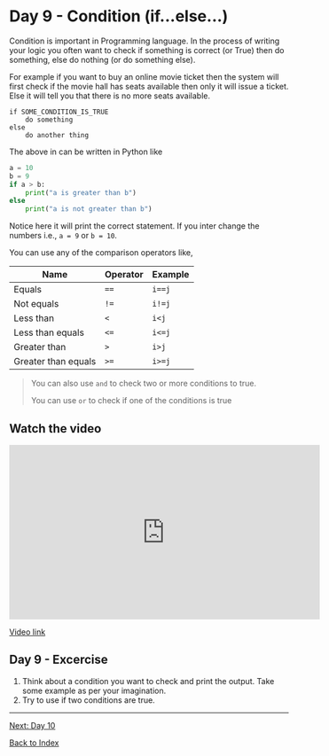 # Day 9 - Condition (if...else...)

Condition is important in Programming language. In the process of writing your logic you often want to check if something is correct (or True) then do something, else do nothing (or do something else).

For example if you want to buy an online movie ticket then the system will first check if the movie hall has seats available then only it will issue a ticket. Else it will tell you that there is no more seats available.

```
if SOME_CONDITION_IS_TRUE
    do something
else
    do another thing
```

The above in can be written in Python like

```python
a = 10
b = 9
if a > b:
    print("a is greater than b")
else
    print("a is not greater than b")
```

Notice here it will print the correct statement. If you inter change the numbers i.e., `a = 9` or `b = 10`.

You can use any of the comparison operators like,

|Name|Operator|Example|
|---|---|---|
|Equals | `==` | `i==j`  
|Not equals | `!=` | `i!=j`
|Less than | `<` | `i<j`
|Less than equals | `<=` | `i<=j`
|Greater than | `>` | `i>j`
|Greater than equals | `>=` | `i>=j`

> You can also use `and` to check two or more conditions to true.
>
> You can use `or` to check if one of the conditions is true  

## Watch the video

<iframe width="560" height="315" src="https://www.youtube.com/embed/zSKIytjUb_8" frameborder="0" allow="accelerometer; autoplay; clipboard-write; encrypted-media; gyroscope; picture-in-picture" allowfullscreen></iframe>

[Video link](https://www.youtube.com/watch?v=zSKIytjUb_8)

## Day 9 - Excercise

1. Think about a condition you want to check and print the output. Take some example as per your imagination.
2. Try to use if two conditions are true.

---
[Next: Day 10](10-day10.md)

[Back to Index](index.md)
